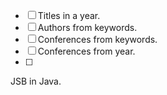 - [ ] Titles in a year.
- [ ] Authors from keywords.
- [ ] Conferences from keywords.
- [ ] Conferences from year.
- [ ] 

JSB in Java.